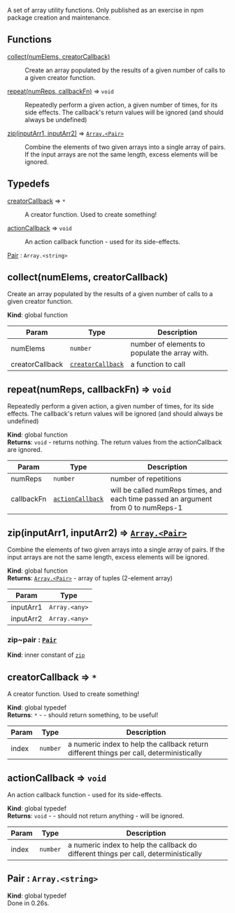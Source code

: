 A set of array utility functions. Only published as an exercise in npm package creation and maintenance.

## Functions

<dl>
<dt><a href="#collect">collect(numElems, creatorCallback)</a></dt>
<dd><p>Create an array populated by the results of a given number of calls to a given creator function.</p>
</dd>
<dt><a href="#repeat">repeat(numReps, callbackFn)</a> ⇒ <code>void</code></dt>
<dd><p>Repeatedly perform a given action, a given number of times, for its side effects.  The callback&#39;s return values will be ignored (and should always be undefined)</p>
</dd>
<dt><a href="#zip">zip(inputArr1, inputArr2)</a> ⇒ <code><a href="#Pair">Array.&lt;Pair&gt;</a></code></dt>
<dd><p>Combine the elements of two given arrays into a single array of pairs.
If the input arrays are not the same length, excess elements will be ignored.</p>
</dd>
</dl>

## Typedefs

<dl>
<dt><a href="#creatorCallback">creatorCallback</a> ⇒ <code>*</code></dt>
<dd><p>A creator function.  Used to create something!</p>
</dd>
<dt><a href="#actionCallback">actionCallback</a> ⇒ <code>void</code></dt>
<dd><p>An action callback function - used for its side-effects.</p>
</dd>
<dt><a href="#Pair">Pair</a> : <code>Array.&lt;string&gt;</code></dt>
<dd></dd>
</dl>

<a name="collect"></a>

## collect(numElems, creatorCallback)

Create an array populated by the results of a given number of calls to a given creator function.

**Kind**: global function

| Param           | Type                                             | Description                                    |
| --------------- | ------------------------------------------------ | ---------------------------------------------- |
| numElems        | <code>number</code>                              | number of elements to populate the array with. |
| creatorCallback | [<code>creatorCallback</code>](#creatorCallback) | a function to call                             |

<a name="repeat"></a>

## repeat(numReps, callbackFn) ⇒ <code>void</code>

Repeatedly perform a given action, a given number of times, for its side effects. The callback's return values will be ignored (and should always be undefined)

**Kind**: global function  
**Returns**: <code>void</code> - returns nothing. The return values from the actionCallback are ignored.

| Param      | Type                                           | Description                                                                        |
| ---------- | ---------------------------------------------- | ---------------------------------------------------------------------------------- |
| numReps    | <code>number</code>                            | number of repetitions                                                              |
| callbackFn | [<code>actionCallback</code>](#actionCallback) | will be called numReps times, and each time passed an argument from 0 to numReps-1 |

<a name="zip"></a>

## zip(inputArr1, inputArr2) ⇒ [<code>Array.&lt;Pair&gt;</code>](#Pair)

Combine the elements of two given arrays into a single array of pairs.
If the input arrays are not the same length, excess elements will be ignored.

**Kind**: global function  
**Returns**: [<code>Array.&lt;Pair&gt;</code>](#Pair) - array of tuples (2-element array)

| Param     | Type                           |
| --------- | ------------------------------ |
| inputArr1 | <code>Array.&lt;any&gt;</code> |
| inputArr2 | <code>Array.&lt;any&gt;</code> |

<a name="zip..pair"></a>

### zip~pair : [<code>Pair</code>](#Pair)

**Kind**: inner constant of [<code>zip</code>](#zip)  
<a name="creatorCallback"></a>

## creatorCallback ⇒ <code>\*</code>

A creator function. Used to create something!

**Kind**: global typedef  
**Returns**: <code>\*</code> - - should return something, to be useful!

| Param | Type                | Description                                                                              |
| ----- | ------------------- | ---------------------------------------------------------------------------------------- |
| index | <code>number</code> | a numeric index to help the callback return different things per call, deterministically |

<a name="actionCallback"></a>

## actionCallback ⇒ <code>void</code>

An action callback function - used for its side-effects.

**Kind**: global typedef  
**Returns**: <code>void</code> - - should not return anything - will be ignored.

| Param | Type                | Description                                                                          |
| ----- | ------------------- | ------------------------------------------------------------------------------------ |
| index | <code>number</code> | a numeric index to help the callback do different things per call, deterministically |

<a name="Pair"></a>

## Pair : <code>Array.&lt;string&gt;</code>

**Kind**: global typedef  
Done in 0.26s.
